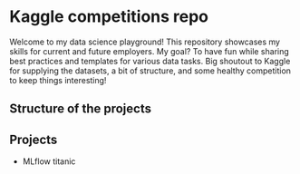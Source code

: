 # Kaggle competitions repo

Welcome to my data science playground! This repository showcases my skills for current and future employers. My goal? To have fun while sharing best practices and templates for various data tasks. Big shoutout to Kaggle for supplying the datasets, a bit of structure, and some healthy competition to keep things interesting!


## Structure of the projects

## Projects 

- MLflow titanic




